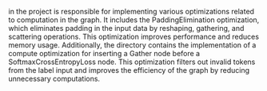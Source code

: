 in the project is responsible for implementing various optimizations related to computation in the graph. It includes the PaddingElimination optimization, which eliminates padding in the input data by reshaping, gathering, and scattering operations. This optimization improves performance and reduces memory usage. Additionally, the directory contains the implementation of a compute optimization for inserting a Gather node before a SoftmaxCrossEntropyLoss node. This optimization filters out invalid tokens from the label input and improves the efficiency of the graph by reducing unnecessary computations.